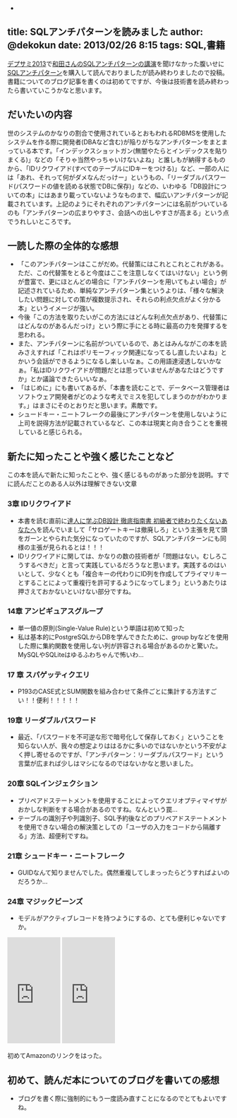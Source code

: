 -
title: SQLアンチパターンを読みました
author: @dekokun
date: 2013/02/26 8:15
tags: SQL,書籍
-

[デプサミ2013](http://event.shoeisha.jp/detail/1/)で[和田さんのSQLアンチパターンの講演](http://www.slideshare.net/t_wada/sql-antipatterns-devsumi-2013)を聞けなかった腹いせに[SQLアンチパターン](http://www.oreilly.co.jp/books/9784873115894/)を購入して読んでおりましたが読み終わりましたので投稿。書籍についてのブログ記事を書くのは初めてですが、今後は技術書を読み終わったら書いていこうかなと思います。

## だいたいの内容

世のシステムのかなりの割合で使用されているとおもわれるRDBMSを使用したシステムを作る際に開発者(DBAなど含む)が陥りがちなアンチパターンをまとまっている本です。「インデックスショットガン(無闇やたらとインデックスを貼りまくる)」などの「そりゃ当然やっちゃいけないよね」と誰しもが納得するものから、「IDリクワイアド(すべてのテーブルにIDキーをつける)」など、一部の人には「あれ、それって何がダメなんだっけー」というもの、「リーダブルパスワード(パスワードの値を読める状態でDBに保存)」などの、いわゆる「DB設計についての本」にはあまり載っていないようなものまで、幅広いアンチパターンが記載されています。上記のようにそれぞれのアンチパターンには名前がついているのも「アンチパターンの広まりやすさ、会話への出しやすさが高まる」という点でうれしいところです。

## 一読した際の全体的な感想

* 「このアンチパターンはここがだめ。代替策にはこれとこれとこれがある。ただ、この代替策をとると今度はここを注意しなくてはいけない」という例が豊富で、更にほとんどの場合に「アンチパターンを用いてもよい場合」が記述されているため、単純なアンチパターン集というよりは、「様々な解決したい問題に対しての策が複数提示され、それらの利点欠点がよく分かる本」というイメージが強い。
* 今後「この方法を取りたいがこの方法にはどんな利点欠点があり、代替策にはどんなのがあるんだっけ」という際に手にとる時に最高の力を発揮するを思われる。
* また、アンチパターンに名前がついているので、あとはみんながこの本を読みさえすれば「これはポリモーフィック関連になってるし直したいよね」とかいう会話ができるようになるし楽しいなぁ。この用語達浸透しないかなぁ。「私はIDリクワイアドが問題だとは思っていませんがあなたはどうですか」とか議論できたらいいなぁ。
* 「はじめに」にも書いてあるが、「本書を読むことで、データベース管理者はソフトウェア開発者がどのような考えでミスを犯してしまうのかがわかります。」はまさにそのとおりだと思います。素敵です。
* シュードキー・ニートフレークの最後にアンチパターンを使用しないように上司を説得方法が記載されているなど、この本は現実と向き合うことを重視していると感じられる。

## 新たに知ったことや強く感じたことなど

この本を読んで新たに知ったことや、強く感じるものがあった部分を説明。すでに読んだことのある人以外は理解できない文章

### 3章 IDリクワイアド

* 本書を読む直前に[達人に学ぶDB設計 徹底指南書 初級者で終わりたくないあなたへ](http://www.amazon.co.jp/達人に学ぶDB設計-徹底指南書-初級者で終わりたくないあなたへ-ミック/dp/4798124702)を読んでいまして「サロゲートキーは撤廃しろ」という主張を見て頭をガーンとやられた気分になっていたのですが、SQLアンチパターンにも同様の主張が見られるとは！！！
* IDリクワイアドに関しては、かなりの数の技術者が「問題はない。むしろこうするべきだ」と言って実践しているだろうなと思います。実践するのはいいとして、少なくとも「複合キーの代わりにID列を作成してプライマリキーとすることによって重複行を許可するようになってしまう」というあたりは押さえておかないといけない部分ですね。

### 14章 アンビギュアスグループ

* 単一値の原則(Single-Value Rule)という単語は初めて知った
* 私は基本的にPostgreSQLからDBを学んできたために、group byなどを使用した際に集約関数を使用しない列が許容される場合があるのかと驚いた。MySQLやSQLiteはゆるふわちゃんで怖いわ…

### 17 章 スパゲッティクエリ

* P193のCASE式とSUM関数を組み合わせて条件ごとに集計する方法すごい！！便利！！！！！

### 19章 リーダブルパスワード

* 最近、「パスワードを不可逆な形で暗号化して保存しておく」ということを知らない人が、我々の想定よりははるかに多いのではないかという不安がよく押し寄せるのですが、「アンチパターン：リーダブルパスワード」という言葉が広まれば少しはマシになるのではないかなと思いました。

### 20章 SQLインジェクション

* プリペアドステートメントを使用することによってクエリオプティマイザがおかしな判断をする場合があるのですね。なんという罠…
* テーブルの識別子や列識別子、SQL予約後などのプリペアドステートメントを使用できない場合の解決策としての「ユーザの入力をコードから隔離する」方法、超便利ですね。

### 21章 シュードキー・ニートフレーク

* GUIDなんて知りませんでした。偶然重複してしまっったらどうすればよいのだろうか…

### 24章 マジックビーンズ

* モデルがアクティブレコードを持つようにするの、とても便利じゃないですか。

<iframe src="http://rcm-jp.amazon.co.jp/e/cm?lt1=_blank&bc1=000000&IS2=1&bg1=FFFFFF&fc1=000000&lc1=0000FF&t=dekokun-22&o=9&p=8&l=as1&m=amazon&f=ifr&ref=qf_sp_asin_til&asins=4873115892" style="width:120px;height:240px;" scrolling="no" marginwidth="0" marginheight="0" frameborder="0"></iframe>
<iframe src="http://rcm-jp.amazon.co.jp/e/cm?lt1=_blank&bc1=000000&IS2=1&bg1=FFFFFF&fc1=000000&lc1=0000FF&t=dekokun-22&o=9&p=8&l=as4&m=amazon&f=ifr&ref=ss_til&asins=4798124702" style="width:120px;height:240px;" scrolling="no" marginwidth="0" marginheight="0" frameborder="0"></iframe>


初めてAmazonのリンクをはった。

## 初めて、読んだ本についてのブログを書いての感想

* ブログを書く際に強制的にもう一度読み直すことになるのでとてもよいですね。

